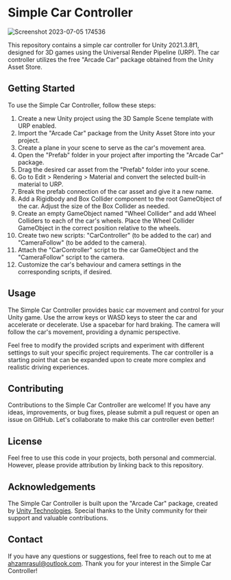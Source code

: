 # Simple Car Controller

![Screenshot 2023-07-05 174536](https://github.com/AhzamRasul/SimpleCarController/assets/50517265/f00cb758-8382-4524-b5e4-23a47bb48038)

This repository contains a simple car controller for Unity 2021.3.8f1, designed for 3D games using the Universal Render Pipeline (URP). The car controller utilizes the free "Arcade Car" package obtained from the Unity Asset Store.

## Getting Started

To use the Simple Car Controller, follow these steps:

1. Create a new Unity project using the 3D Sample Scene template with URP enabled.
2. Import the "Arcade Car" package from the Unity Asset Store into your project.
3. Create a plane in your scene to serve as the car's movement area.
4. Open the "Prefab" folder in your project after importing the "Arcade Car" package.
5. Drag the desired car asset from the "Prefab" folder into your scene.
6. Go to Edit > Rendering > Material and convert the selected built-in material to URP.
7. Break the prefab connection of the car asset and give it a new name.
8. Add a Rigidbody and Box Collider component to the root GameObject of the car. Adjust the size of the Box Collider as needed.
9. Create an empty GameObject named "Wheel Collider" and add Wheel Colliders to each of the car's wheels. Place the Wheel Collider GameObject in the correct position relative to the wheels.
10. Create two new scripts: "CarController" (to be added to the car) and "CameraFollow" (to be added to the camera).
11. Attach the "CarController" script to the car GameObject and the "CameraFollow" script to the camera.
12. Customize the car's behaviour and camera settings in the corresponding scripts, if desired.

## Usage

The Simple Car Controller provides basic car movement and control for your Unity game. Use the arrow keys or WASD keys to steer the car and accelerate or decelerate. Use a spacebar for  hard braking. The camera will follow the car's movement, providing a dynamic perspective.

Feel free to modify the provided scripts and experiment with different settings to suit your specific project requirements. The car controller is a starting point that can be expanded upon to create more complex and realistic driving experiences.

## Contributing

Contributions to the Simple Car Controller are welcome! If you have any ideas, improvements, or bug fixes, please submit a pull request or open an issue on GitHub. Let's collaborate to make this car controller even better!

## License

 Feel free to use this code in your projects, both personal and commercial. However, please provide attribution by linking back to this repository.

## Acknowledgements

The Simple Car Controller is built upon the "Arcade Car" package, created by [Unity Technologies](https://unity.com/). Special thanks to the Unity community for their support and valuable contributions.

## Contact

If you have any questions or suggestions, feel free to reach out to me at ahzamrasul@outlook.com. Thank you for your interest in the Simple Car Controller!

